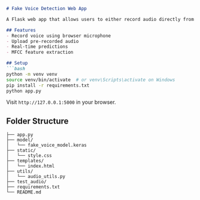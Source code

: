 ```markdown
# Fake Voice Detection Web App

A Flask web app that allows users to either record audio directly from the browser or upload a file, and it classifies the audio as real or fake using a trained deep learning model.

## Features
- Record voice using browser microphone
- Upload pre-recorded audio
- Real-time predictions
- MFCC feature extraction

## Setup
```bash
python -m venv venv
source venv/bin/activate  # or venv\Scripts\activate on Windows
pip install -r requirements.txt
python app.py
```

Visit `http://127.0.0.1:5000` in your browser.

## Folder Structure
```
├── app.py
├── model/
│   └── fake_voice_model.keras
├── static/
│   └── style.css
├── templates/
│   └── index.html
├── utils/
│   └── audio_utils.py
├── test_audio/
├── requirements.txt
└── README.md
```
```